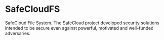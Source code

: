 # SafeCloudFS
SafeCloud File System. The SafeCloud project developed security solutions intended to be secure even against powerful, motivated and well-funded adversaries.
